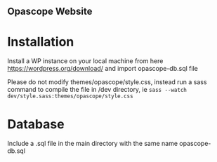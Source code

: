 ## Opascope Website

# Installation

Install a WP instance on your local machine from here https://wordpress.org/download/ and import opascope-db.sql file


Please do not modify themes/opascope/style.css, instead run a sass command to compile the file in /dev directory, ie `sass --watch dev/style.sass:themes/opascope/style.css`

# Database

Include a .sql file in the main directory with the same name opascope-db.sql

